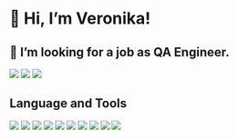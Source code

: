 # 👋 Hi, I’m Veronika!
## 👀 I’m looking for a job as QA Engineer.
[<img src="https://img.shields.io/badge/Telegram-2CA5E0?style=for-the-badge&logo=telegram&logoColor=white" />](https://t.me/averoniqa) [<img src="https://img.shields.io/badge/Gmail-D14836?style=for-the-badge&logo=gmail&logoColor=white"/>](mailto:akzigitova1012@gmail.com) [<img src="https://img.shields.io/badge/LinkedIn-0077B5?style=for-the-badge&logo=linkedin&logoColor=white"/>](https://www.linkedin.com/in/veronika-akzigitova)


## Language and Tools

<img src="https://img.shields.io/badge/Postman-000000?style=for-the-badge&logo=Postman&logoColor=FF6C37" /> <img src="https://img.shields.io/badge/Figma-000000?style=for-the-badge&logo=figma&logoColor=white"/>
<img src="https://img.shields.io/badge/PostgreSQL-000000?style=for-the-badge&logo=postgresql&logoColor=316192"/> 
<img src="https://img.shields.io/badge/Obsidian-000000?style=for-the-badge&logo=obsidian&logoColor=483699"/>
<img src="https://img.shields.io/badge/Notepad++-000000.svg?style=for-the-badge&logo=notepad%2b%2b&logoColor=90E59A"/>
<img src="https://img.shields.io/badge/DevTools-000000.svg?style=for-the-badge&logo=googlechrome&logoColor=4285F4"/>
<img src="https://img.shields.io/badge/Charles_Proxy-000000.svg?style=for-the-badge&logo=&logoColor=4285F4"/>
<img src="https://img.shields.io/badge/ApiDoc-000000.svg?style=for-the-badge&logo=&logoColor=4285F4"/>
<img src="https://img.shields.io/badge/Android_Studio-000000?style=for-the-badge&logo=android-studio&logoColor=3DDC84"/>
<img src="https://img.shields.io/badge/json-000000?style=for-the-badge&logo=json&logoColor=ffffff"/>

